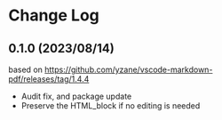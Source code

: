 # Change Log

## 0.1.0 (2023/08/14)

based on https://github.com/yzane/vscode-markdown-pdf/releases/tag/1.4.4

* Audit fix, and package update
* Preserve the HTML_block  if no editing is needed
